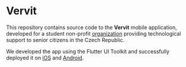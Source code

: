 # Vervit

This repository contains source code to the **Vervit** mobile application, developed for a student non-profit [organization](https://vervit.cz) providing technological support to senior citizens in the Czech Republic.

We developed the app using the Flutter UI Toolkit and successfully deployed it on [iOS](https://apps.apple.com/us/app/vervit/id1586873318) and [Android](https://play.google.com/store/apps/details?id=com.vervit.vervit_app).
